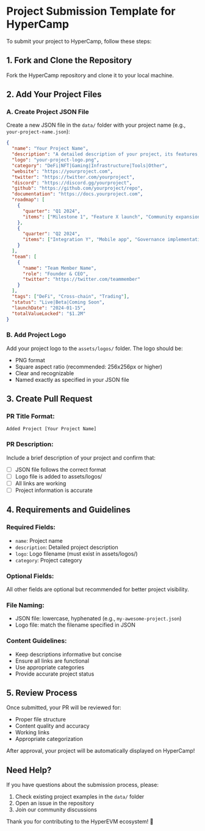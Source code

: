 # Project Submission Template for HyperCamp

To submit your project to HyperCamp, follow these steps:

## 1. Fork and Clone the Repository
Fork the HyperCamp repository and clone it to your local machine.

## 2. Add Your Project Files

### A. Create Project JSON File
Create a new JSON file in the `data/` folder with your project name (e.g., `your-project-name.json`):

```json
{
  "name": "Your Project Name",
  "description": "A detailed description of your project, its features, and how it contributes to the HyperEVM ecosystem. This should be comprehensive as it will be displayed on your project card and detail page.",
  "logo": "your-project-logo.png",
  "category": "DeFi|NFT|Gaming|Infrastructure|Tools|Other",
  "website": "https://yourproject.com",
  "twitter": "https://twitter.com/yourproject",
  "discord": "https://discord.gg/yourproject",
  "github": "https://github.com/yourproject/repo",
  "documentation": "https://docs.yourproject.com",
  "roadmap": [
    {
      "quarter": "Q1 2024",
      "items": ["Milestone 1", "Feature X launch", "Community expansion"]
    },
    {
      "quarter": "Q2 2024",
      "items": ["Integration Y", "Mobile app", "Governance implementation"]
    }
  ],
  "team": [
    {
      "name": "Team Member Name",
      "role": "Founder & CEO",
      "twitter": "https://twitter.com/teammember"
    }
  ],
  "tags": ["DeFi", "Cross-chain", "Trading"],
  "status": "Live|Beta|Coming Soon",
  "launchDate": "2024-01-15",
  "totalValueLocked": "$1.2M"
}
```

### B. Add Project Logo
Add your project logo to the `assets/logos/` folder. The logo should be:
- PNG format
- Square aspect ratio (recommended: 256x256px or higher)
- Clear and recognizable
- Named exactly as specified in your JSON file

## 3. Create Pull Request

### PR Title Format:
```
Added Project [Your Project Name]
```

### PR Description:
Include a brief description of your project and confirm that:
- [ ] JSON file follows the correct format
- [ ] Logo file is added to assets/logos/
- [ ] All links are working
- [ ] Project information is accurate

## 4. Requirements and Guidelines

### Required Fields:
- `name`: Project name
- `description`: Detailed project description
- `logo`: Logo filename (must exist in assets/logos/)
- `category`: Project category

### Optional Fields:
All other fields are optional but recommended for better project visibility.

### File Naming:
- JSON file: lowercase, hyphenated (e.g., `my-awesome-project.json`)
- Logo file: match the filename specified in JSON

### Content Guidelines:
- Keep descriptions informative but concise
- Ensure all links are functional
- Use appropriate categories
- Provide accurate project status

## 5. Review Process

Once submitted, your PR will be reviewed for:
- Proper file structure
- Content quality and accuracy
- Working links
- Appropriate categorization

After approval, your project will be automatically displayed on HyperCamp!

## Need Help?

If you have questions about the submission process, please:
1. Check existing project examples in the `data/` folder
2. Open an issue in the repository
3. Join our community discussions

Thank you for contributing to the HyperEVM ecosystem! 🚀
